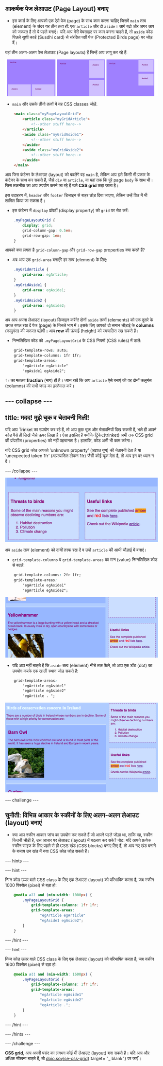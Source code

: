 ## आकर्षक पेज लेआउट (Page Layout) बनाए

+ इस कार्ड के लिए आपको एक ऐसे पेज (page) के साथ काम करना चाहिए जिसमें `main` तत्व (element) के अंदर यह तीन तत्व हों: एक `article` और दो `aside`। आगे बढ़ो और अगर आप को जरूरत है तो ये पहले बनाएं। यदि आप मेरी वेबसाइट पर काम करना चाहते हैं, तो `aside` कोड पिछले सुशी कार्ड (Susdhi card) से संरक्षित पक्षी पेज (Protected Birds page) पर जोड़ दें।

यहां तीन अलग-अलग पेज लेआउट (Page layouts) हैं जिन्हें आप लागू कर रहे हैं:

![](images/cssGridLayouts.png)

+ `main` और उसके तीनो तत्वों में यह CSS classes जोड़ें.

```html
    <main class="myPageLayoutGrid">
        <article class="myGridArticle">
            <!--other stuff here-->
        </article>
        <aside class="myGridAside1">
            <!--other stuff here-->
        </aside>
        <aside class="myGridAside2">
            <!--other stuff here-->
        </aside>
    </main>
```

आप जिस कंटेनर के लेआउट (layout) को बदलेंगे वह `main` है, लेकिन आप इसे किसी भी प्रकार के कंटेनर के साथ कर सकते हैं, जैसे `div` या `article`, या यहां तक कि पूरे page `body` के साथ भी। जिस तकनीक का आप उपयोग करने जा रहे हैं उसे **CSS grid** कहा जाता है।

इस उदाहरण में, `header` और `footer` डिजाइन से बाहर छोड़ दिया जाएगा, लेकिन उन्हें ग्रिड में भी शामिल किया जा सकता है।

+ इस कंटेनर में `display` प्रॉपर्टी (display property) को `grid` पर सेट करें:

```css
    .myPageLayoutGrid {
        display: grid;
        grid-column-gap: 0.5em;
        grid-row-gap: 1em;
    }
```

आपको क्या लगता है `grid-column-gap` और `grid-row-gap` properties क्या करते हैं?

+ अब आप एक `grid-area` बनाएँगे हर तत्व (element) के लिए:

```css
    .myGridArticle {
        grid-area: egArticle;
    }
    .myGridAside1 {
        grid-area: egAside1;
    }
    .myGridAside2 {
        grid-area: egAside2;
    }
```

अब आप अपना लेआउट (layout) डिजाइन करेंगे! दोनों `aside` तत्वों (elements) को एक दूसरे के अगल बगल रख दें पेज (page) के निचले भाग में। इसके लिए आपको दो समान चौड़ाई के **columns** (कलुमंस) की जरूरत पड़ेगी। आप **row** की ऊंचाई (height) को स्वचालित रख सकते हैं।

+ निम्नलिखित कोड को `.myPageLayoutGrid` के CSS नियमों (CSS rules) में डालें:

```css
    grid-template-rows: auto;
    grid-template-columns: 1fr 1fr;
    grid-template-areas: 
        "egArticle egArticle"
        "egAside1 egAside2";
```

`fr` का मतलब **fraction** (भाग) ही है। ध्यान रखें कि आप `article` ऐसे बनाएं की वह दोनों कलुमंस (columns) की सभी जगह का इस्तेमाल करे।


--- collapse ---
---
title: मदद! मुझे चूक व चेतावनी मिली!
---

यदि आप Trinket का उपयोग कर रहे हैं, तो आप कुछ चूक और चेतावनियों दिख सकती हैं, भले ही आपने कोड वैसे ही लिखें जैसे ऊपर लिखा है। ऐसा इसलिए है क्योंकि ट्रिंकेट(trinket) अभी तक CSS grid की प्रॉपर्टीज (properties) को नहीं पहचानता है। हालांकि, कोड अभी भी काम करेगा।

यदि CSS grid कोड आपको 'unknown property' (अज्ञात गुण) की चेतावनी देता है या 'unexpected token 1fr' (अप्रत्याशित टोकन 1fr) जैसी कोई चूक देता है, तो आप इन पर ध्यान न दें।

--- /collapse ---

![Asides एक दूसरे के अगल बगल है नीचे की ओर](images/cssGridAsidesAtBottom.png)

अब `aside` तत्व (element) को दायीं तरफ रख दें व उन्हें `article` की आधी चौड़ाई में बनाएं।

+ `grid-template-columns` व `grid-template-areas` का मान (value) निम्नलिखित कोड से बदलें:

```css
    grid-template-columns: 2fr 1fr;
    grid-template-areas: 
        "egArticle egAside1"
        "egArticle egAside2";
```

![Asides दायीं तरफ है नीचे की ओर](images/cssGridAsidesOnRight.png)

+ यदि आप नहीं चाहते हैं कि `aside` तत्व (element) नीचे तक फैले, तो आप एक डॉट (dot) का उपयोग करके एक खाली स्थान जोड़ सकते हैं:

```css
    grid-template-areas: 
        "egArticle egAside1"
        "egArticle egAside2"
        "egArticle . ";
```

![Asides लेकिन नीचे तक नहीं फैले हैं](images/cssGridAsidesTopRight.png)

--- challenge ---

## चुनौती: विभिन्न आकार के स्क्रीनों के लिए अलग-अलग लेआउट (layout) बनाएं

+ क्या आप स्क्रीन आकार जांच का उपयोग कर सकते हैं जो आपने पहले जोड़ा था, ताकि वह, स्क्रीन कितनी चौड़ी है, उस आधार पर लेआउट (layout) में बदलाव कर सके? नोट: यदि आपने प्रत्येक स्क्रीन साइज के लिए पहले से ही CSS खंड (CSS blocks) बनाए लिए हैं, तो आप नए खंड बनाने के बजाय उन खंड में नया CSS कोड जोड़ सकते हैं।

--- hints ---

--- hint ---

निम्न कोड ऊपर वाले CSS class के लिए एक लेआउट (layout) को परिभाषित करता है, जब स्क्रीन 1000 पिक्सेल (pixel) से बड़ा हो:

```css
    @media all and (min-width: 1000px) {
        .myPageLayoutGrid {
            grid-template-columns: 1fr 1fr;
            grid-template-areas: 
                "egArticle egArticle"
                "egAside1 egAside2";
        }
    }  
```

--- /hint ---

--- hint ---

निम्न कोड ऊपर वाले CSS class के लिए एक लेआउट (layout) को परिभाषित करता है, जब स्क्रीन 1600 पिक्सेल (pixel) से बड़ा हो:

```css
    @media all and (min-width: 1600px) {
        .myPageLayoutGrid {
            grid-template-columns: 1fr 1fr;
            grid-template-areas: 
                "egArticle egAside1"
                "egArticle egAside2"
                "egArticle .";
        }
    }  
```

--- /hint ---

--- /hints ---

--- /challenge ---

**CSS grid**, आप अपनी पसंद का लगभग कोई भी लेआउट (layout) बना सकते हैं। यदि आप और अधिक सीखना चाहते हैं, तो [dojo.soy/se-css-grid](http://dojo.soy/se-css-grid){:target= "_ blank"} पर जाएँ।
